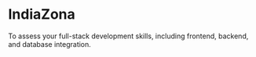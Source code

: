 # IndiaZona
 To assess your full-stack development skills, including frontend, backend, and database integration.
